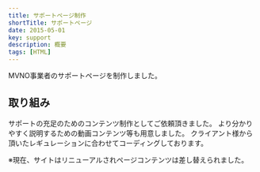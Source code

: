 ```yaml
---
title: サポートページ制作
shortTitle: サポートページ
date: 2015-05-01
key: support
description: 概要
tags: [HTML]
---
```


MVNO事業者のサポートページを制作しました。

## 取り組み

サポートの充足のためのコンテンツ制作としてご依頼頂きました。
より分かりやすく説明するための動画コンテンツ等も用意しました。
クライアント様から頂いたレギュレーションに合わせてコーディングしております。

※現在、サイトはリニューアルされページコンテンツは差し替えられました。
